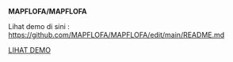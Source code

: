 **MAPFLOFA/MAPFLOFA**

Lihat demo di sini : https://github.com/MAPFLOFA/MAPFLOFA/edit/main/README.md

[LIHAT DEMO](https://github.com/MAPFLOFA/MAPFLOFA/edit/main/README.md)
